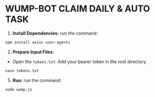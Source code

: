 # WUMP-BOT CLAIM DAILY & AUTO TASK

1. **Install Dependencies:**
run the command:
```sh
npm install axios user-agents
```

2. **Prepare Input Files:**
- Open the `tokens.txt`: Add your bearer token in the root directory.
```sh
nano tokens.txt
```

5. **Run:**
run the command:
```sh
node wump.js

